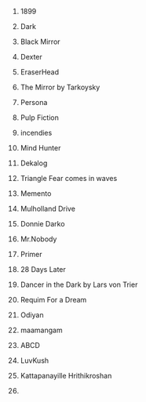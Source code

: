 1. 1899 
2. Dark
3. Black Mirror
4. Dexter
5. EraserHead
6. The Mirror by Tarkoysky
7. Persona
8. Pulp Fiction
9. incendies
10. Mind Hunter
11. Dekalog
12. Triangle Fear comes in waves
13. Memento
14. Mulholland Drive
15. Donnie Darko
16. Mr.Nobody
17. Primer
18. 28 Days Later
19. Dancer in the Dark by Lars von Trier
20. Requim For a Dream

21. Odiyan
22. maamangam
23. ABCD
24. LuvKush
25. Kattapanayille Hrithikroshan
26. 
